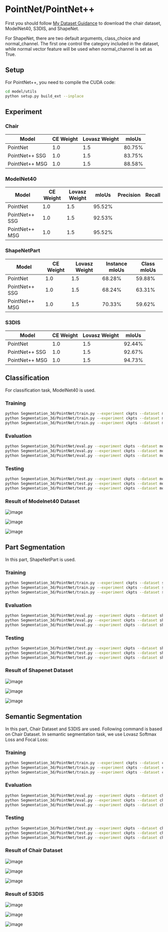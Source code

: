 # PointNet/PointNet++ #
First you should follow [My Dataset Guidance](https://github.com/tungyen/Deep_learning_CV/tree/master/Dataset) to download the chair dataset, ModelNet40, S3DIS, and ShapeNet.

For ShapeNet, there are two default arguments, class_choice and normal_channel. The first one control the category included in the dataset, while normal vector feature will be used when normal_channel is set as True.

## Setup ##
For PointNet++, you need to compile the CUDA code:
```bash
cd model/utils
python setup.py build_ext --inplace
```

## Experiment ##

### Chair ###
| Model  | CE Weight| Lovasz Weight   | mIoUs   |
|-------|-----|--------|----------|
| PointNet | 1.0  | 1.5   | 80.75%   |
| PointNet++ SSG   | 1.0  | 1.5      | 83.75% |
| PointNet++ MSG | 1.0  | 1.5    | 88.58%   |

### ModelNet40 ###
| Model  | CE Weight| Lovasz Weight   | mIoUs   | Precision | Recall
|-------|-----|--------|----------|--------|---------|
| PointNet | 1.0  | 1.5   | 95.52%   |||
| PointNet++ SSG   | 1.0  | 1.5      | 92.53% |||
| PointNet++ MSG | 1.0  | 1.5    | 95.52%   |||

### ShapeNetPart ###
| Model  | CE Weight| Lovasz Weight   | Instance mIoUs   | Class mIoUs
|-------|-----|--------|----------|--------|
| PointNet | 1.0  | 1.5   | 68.28%   | 59.88%
| PointNet++ SSG   | 1.0  | 1.5      | 68.24% | 63.31%
| PointNet++ MSG | 1.0  | 1.5    | 70.33%   | 59.62%

### S3DIS ###
| Model  | CE Weight| Lovasz Weight   | mIoUs   |
|-------|-----|--------|----------|
| PointNet | 1.0  | 1.5   | 92.44%   |
| PointNet++ SSG   | 1.0  | 1.5      | 92.67% |
| PointNet++ MSG | 1.0  | 1.5    | 94.73%   |

## Classification ##

For classification task, ModelNet40 is used.
### Training ###
```bash
python Segmentation_3d/PointNet/train.py --experiment ckpts --dataset modelnet40 --model pointnet
python Segmentation_3d/PointNet/train.py --experiment ckpts --dataset modelnet40 --model pointnet_plus_ssg
python Segmentation_3d/PointNet/train.py --experiment ckpts --dataset modelnet40 --model pointnet_plus_msg
```

### Evaluation ###
```bash
python Segmentation_3d/PointNet/eval.py --experiment ckpts --dataset modelnet40 --model pointnet
python Segmentation_3d/PointNet/eval.py --experiment ckpts --dataset modelnet40 --model pointnet_plus_ssg
python Segmentation_3d/PointNet/eval.py --experiment ckpts --dataset modelnet40 --model pointnet_plus_msg
```

### Testing ###
```bash
python Segmentation_3d/PointNet/test.py --experiment ckpts --dataset modelnet40 --model pointnet
python Segmentation_3d/PointNet/test.py --experiment ckpts --dataset modelnet40 --model pointnet_plus_ssg
python Segmentation_3d/PointNet/test.py --experiment ckpts --dataset modelnet40 --model pointnet_plus_msg
```

### Result of Modelnet40 Dataset ###

![image](https://github.com/tungyen/Deep_learning_CV/blob/master/Segmentation_3d/PointNet/imgs/pointnet_modelnet40_cls.png)

![image](https://github.com/tungyen/Deep_learning_CV/blob/master/Segmentation_3d/PointNet/imgs/pointnet_plus_ssg_modelnet40_cls.png)

![image](https://github.com/tungyen/Deep_learning_CV/blob/master/Segmentation_3d/PointNet/imgs/pointnet_plus_msg_modelnet40_cls.png)

## Part Segmentation ##

In this part, ShapeNetPart is used.
### Training ###
```bash
python Segmentation_3d/PointNet/train.py --experiment ckpts --dataset shapenet --model pointnet
python Segmentation_3d/PointNet/train.py --experiment ckpts --dataset shapenet --model pointnet_plus_ssg
python Segmentation_3d/PointNet/train.py --experiment ckpts --dataset shapenet --model pointnet_plus_msg
```

### Evaluation ###
```bash
python Segmentation_3d/PointNet/eval.py --experiment ckpts --dataset shapenet --model pointnet
python Segmentation_3d/PointNet/eval.py --experiment ckpts --dataset shapenet --model pointnet_plus_ssg
python Segmentation_3d/PointNet/eval.py --experiment ckpts --dataset shapenet --model pointnet_plus_msg
```

### Testing ###
```bash
python Segmentation_3d/PointNet/test.py --experiment ckpts --dataset shapenet --model pointnet
python Segmentation_3d/PointNet/test.py --experiment ckpts --dataset shapenet --model pointnet_plus_ssg
python Segmentation_3d/PointNet/test.py --experiment ckpts --dataset shapenet --model pointnet_plus_msg
```

### Result of Shapenet Dataset ###

![image](https://github.com/tungyen/Deep_learning_CV/blob/master/Segmentation_3d/PointNet/imgs/pointnet_shapenet_partseg.png)

![image](https://github.com/tungyen/Deep_learning_CV/blob/master/Segmentation_3d/PointNet/imgs/pointnet_plus_ssg_shapenet_partseg.png)

![image](https://github.com/tungyen/Deep_learning_CV/blob/master/Segmentation_3d/PointNet/imgs/pointnet_plus_msg_shapenet_partseg.png)

## Semantic Segmentation ##

In this part, Chair Dataset and S3DIS are used. Following command is based on Chair Dataset. In semantic segmentation task, we use Lovasz Softmax Loss and Focal Loss:
### Training ###
```bash
python Segmentation_3d/PointNet/train.py --experiment ckpts --dataset chair --model pointnet --loss_func focal_lovasz
python Segmentation_3d/PointNet/train.py --experiment ckpts --dataset chair --model pointnet_plus_ssg --loss_func focal_lovasz
python Segmentation_3d/PointNet/train.py --experiment ckpts --dataset chair --model pointnet_plus_msg --loss_func focal_lovasz
```

### Evaluation ###
```bash
python Segmentation_3d/PointNet/eval.py --experiment ckpts --dataset chair --model pointnet
python Segmentation_3d/PointNet/eval.py --experiment ckpts --dataset chair --model pointnet_plus_ssg
python Segmentation_3d/PointNet/eval.py --experiment ckpts --dataset chair --model pointnet_plus_msg
```

### Testing ###
```bash
python Segmentation_3d/PointNet/test.py --experiment ckpts --dataset chair --model pointnet
python Segmentation_3d/PointNet/test.py --experiment ckpts --dataset chair --model pointnet_plus_ssg
python Segmentation_3d/PointNet/test.py --experiment ckpts --dataset chair --model pointnet_plus_msg
```

### Result of Chair Dataset ###

![image](https://github.com/tungyen/Deep_learning_CV/blob/master/Segmentation_3d/PointNet/imgs/pointnet_chair_semseg.png)

![image](https://github.com/tungyen/Deep_learning_CV/blob/master/Segmentation_3d/PointNet/imgs/pointnet_plus_ssg_chair_semseg.png)

![image](https://github.com/tungyen/Deep_learning_CV/blob/master/Segmentation_3d/PointNet/imgs/pointnet_plus_msg_chair_semseg.png)


### Result of S3DIS ###

![image](https://github.com/tungyen/Deep_learning_CV/blob/master/Segmentation_3d/PointNet/imgs/pointnet_s3dis_semseg.png)

![image](https://github.com/tungyen/Deep_learning_CV/blob/master/Segmentation_3d/PointNet/imgs/pointnet_plus_ssg_s3dis_semseg.png)

![image](https://github.com/tungyen/Deep_learning_CV/blob/master/Segmentation_3d/PointNet/imgs/pointnet_plus_msg_s3dis_semseg.png)